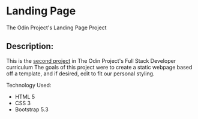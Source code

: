# Landing Page
 The Odin Project's Landing Page Project

## Description:
This is the [second project](https://www.theodinproject.com/lessons/foundations-landing-page) in The Odin Project's Full Stack Developer curriculum
The goals of this project were to create a static webpage based off a template, and if desired, edit to fit our personal styling.

Technology Used:
* HTML 5
* CSS 3
* Bootstrap 5.3
